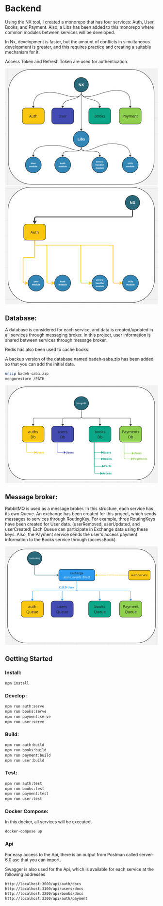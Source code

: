 # Backend

Using the NX tool, I created a monorepo that has four services: Auth, User, Books, and Payment. Also, a Libs has been added to this monorepo where common modules between services will be developed.

In Nx, development is faster, but the amount of conflicts in simultaneous development is greater, and this requires practice and creating a suitable mechanism for it.

Access Token and Refresh Token are used for authentication.

![Nx](https://github.com/hamzehamirahmadi/nest-micro-project-book/blob/main/accets/nx.png)
![Nx2](https://github.com/hamzehamirahmadi/nest-micro-project-book/blob/main/accets/nx2.png)

## Database:
A database is considered for each service, and data is created/updated in all services through messaging broker. In this project, user information is shared between services through message broker.

Redis has also been used to cache books.

A backup version of the database named badeh-saba.zip has been added so that you can add the initial data.
```sh
unzip badeh-saba.zip
mongorestore /PATH
```

![Mongodb](https://github.com/hamzehamirahmadi/nest-micro-project-book/blob/main/accets/mongodb.png)


## Message broker:
RabbitMQ is used as a message broker. In this structure, each service has its own Queue. An exchange has been created for this project, which sends messages to services through RoutingKey. For example, three RoutingKeys have been created for User data. (userRemoved, userUpdated, and userCreated) Each Queue can participate in Exchange data using these keys.
Also, the Payment service sends the user's access payment information to the Books service through (accessBook).

![Rabbitmq](https://github.com/hamzehamirahmadi/nest-micro-project-book/blob/main/accets/rabbitmq.png)

## Getting Started

### Install:
```sh
npm install
```


### Develop :
```sh
npm run auth:serve
npm run books:serve
npm run payment:serve
npm run user:serve
```


### Build:
```sh
npm run auth:build
npm run books:build
npm run payment:build
npm run user:build
```


### Test:
```sh
npm run auth:test
npm run books:test
npm run payment:test
npm run user:test
```

### Docker Compose:
In this docker, all services will be executed.
```sh
docker-compose up
```

### Api
For easy access to the Api, there is an output from Postman called server-6.0.asc that you can import.

Swagger is also used for the Api, which is available for each service at the following addresses
```
http://localhost:3000/api/auth/docs
http://localhost:3100/api/users/docs
http://localhost:3200/api/books/docs
http://localhost:3300/api/auth/payment

```
